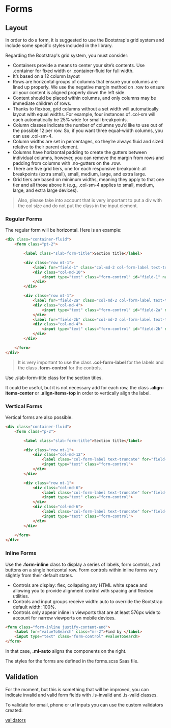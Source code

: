 # Forms

## Layout

In order to do a form, it is suggested to use the Bootstrap's grid system and include some specific styles included in the library.

Regarding the Bootstrap's grid system, you must consider:

- Containers provide a means to center your site’s contents. Use .container for fixed width or .container-fluid for full width.
- It’s based on a 12 column layout
- Rows are horizontal groups of columns that ensure your columns are lined up properly. We use the negative margin method on .row to ensure all your content is aligned properly down the left side.
- Content should be placed within columns, and only columns may be immediate children of rows.
- Thanks to flexbox, grid columns without a set width will automatically layout with equal widths. For example, four instances of .col-sm will each automatically be 25% wide for small breakpoints.
- Column classes indicate the number of columns you’d like to use out of the possible 12 per row. So, if you want three equal-width columns, you can use .col-sm-4.
- Column widths are set in percentages, so they’re always fluid and sized relative to their parent element.
- Columns have horizontal padding to create the gutters between individual columns, however, you can remove the margin from rows and padding from columns with .no-gutters on the .row.
- There are five grid tiers, one for each responsive breakpoint: all breakpoints (extra small), small, medium, large, and extra large.
- Grid tiers are based on minimum widths, meaning they apply to that one tier and all those above it (e.g., .col-sm-4 applies to small, medium, large, and extra large devices).

> Also, please take into account that is very important to put a div with the col size and do not put the class in the input element.


### Regular Forms

The regular form will be horizontal. Here is an example:

```html
<div class="container-fluid">
    <form class="pt-2">

        <label class="slab-form-title">Section title</label>

        <div class="row mt-1">
            <label for="field-1" class="col-md-2 col-form-label text-truncate">Line 1</label>
            <div class="col-md-10">
                <input type="text" class="form-control" id="field-1" name="field-1">
            </div>
        </div>

        <div class="row mt-1">
            <label for="field-2a" class="col-md-2 col-form-label text-truncate">Line 2.a</label>
            <div class="col-md-4">
                <input type="text" class="form-control" id="field-2a" name="field-2a">
            </div>
            <label for="field-2b" class="col-md-2 col-form-label text-truncate">Line 2.b</label>
            <div class="col-md-4">
                <input type="text" class="form-control" id="field-2b" name="field-2b">
            </div>
        </div>

    </form>
</div>
```

> It is very important to use the class **.col-form-label** for the labels and the class **.form-control** for the controls.

Use .slab-form-title class for the section titles.

It could be useful, but it is not necessary add for each row, the class **.align-items-center** or **.align-items-top** in order to vertically align the label.

### Vertical Forms

Vertical forms are also possible.

```html
<div class="container-fluid">
    <form class="p-2">

        <label class="slab-form-title">Section title</label>

        <div class="row mt-1">
            <div class="col-md-12">
                <label class="col-form-label text-truncate" for="field-1">Line 1</label>
                <input type="text" class="form-control">
            </div>
        </div>

        <div class="row mt-1">
            <div class="col-md-6">
                <label class="col-form-label text-truncate" for="field-2a">Line 2.a</label>
                <input type="text" class="form-control">
            </div>
            <div class="col-md-6">
                <label class="col-form-label text-truncate" for="field-2b">Line 2.b</label>
                <input type="text" class="form-control">
            </div>
        </div>
    
    </form>
</div>
```

### Inline Forms

Use the **.form-inline** class to display a series of labels, form controls, and buttons on a single horizontal row. Form controls within inline forms vary slightly from their default states.

- Controls are display: flex, collapsing any HTML white space and allowing you to provide alignment control with spacing and flexbox utilities.
- Controls and input groups receive width: auto to override the Bootstrap default width: 100%.
- Controls only appear inline in viewports that are at least 576px wide to account for narrow viewports on mobile devices.

```html
<form class="form-inline justify-content-end">
    <label for="valueToSearch" class="mr-2">Find by </label>
    <input type="text" class="form-control" #valueToSearch>
</form>
```

In that case, **.ml-auto** aligns the components on the right.

The styles for the forms are defined in the forms.scss Saas file.

## Validation

For the moment, but this is something that will be improved, you can indicate invalid and valid form fields with .is-invalid and .is-valid classes.

To validate for email, phone or url inputs you can use the custom validators created:

[validators](validators) 
